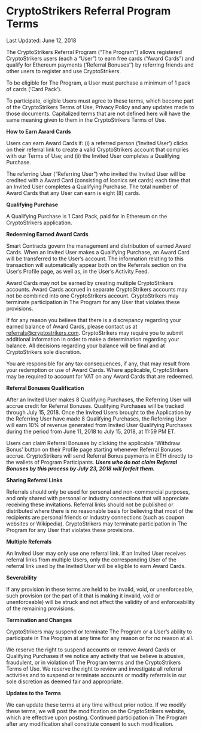 # CryptoStrikers Referral Program Terms
Last Updated: June 12, 2018

The CryptoStrikers Referral Program (“The Program”) allows registered CryptoStrikers users (each a “User”) to earn free cards (“Award Cards”) and qualify for Ethereum payments (‘Referral Bonuses’’) by referring friends and other users to register and use CryptoStrikers.

To be eligible for The Program, a User must purchase a minimum of 1 pack of cards (‘Card Pack’).

To participate, eligible Users must agree to these terms, which become part of the CryptoStrikers Terms of Use, Privacy Policy and any updates made to those documents. Capitalized terms that are not defined here will have the same meaning given to them in the CryptoStrikers Terms of Use.

**How to Earn Award Cards**

Users can earn Award Cards if: (i) a referred person (‘Invited User’) clicks on their referral link to create a valid CryptoStrikers account that complies with our Terms of Use; and (ii) the Invited User completes a Qualifying Purchase. 

The referring User (“Referring User”) who invited the Invited User will be credited with a Award Card (consisting of Iconics set cards) each time that an Invited User completes a Qualifying Purchase. The total number of Award Cards that any User can earn is eight (8) cards.

**Qualifying Purchase**

A Qualifying Purchase is 1 Card Pack, paid for in Ethereum on the CryptoStrikers application.

**Redeeming Earned Award Cards**

Smart Contracts govern the management and distribution of earned Award Cards. When an Invited User makes a Qualifying Purchase, an Award Card will be transferred to the User’s account. The information relating to this transaction will automatically appear both on the Referrals section on the User’s Profile page, as well as, in the User’s Activity Feed.

Award Cards may not be earned by creating multiple CryptoStrikers accounts. Award Cards accrued in separate CryptoStrikers accounts may not be combined into one CryptoStrikers account. CryptoStrikers may terminate participation in The Program for any User that violates these provisions.

If for any reason you believe that there is a discrepancy regarding your earned balance of Award Cards, please contact us at referrals@cryptostrikers.com. CryptoStrikers may require you to submit additional information in order to make a determination regarding your balance. All decisions regarding your balance will be final and at CryptoStrikers sole discretion.

You are responsible for any tax consequences, if any, that may result from your redemption or use of Award Cards. Where applicable, CryptoStrikers may be required to account for VAT on any Award Cards that are redeemed.

**Referral Bonuses Qualification**

After an Invited User makes 8 Qualifying Purchases, the Referring User will accrue credit for Referral Bonuses. Qualifying Purchases will be tracked through July 15, 2018. Once the Invited Users brought to the Application by the Referring User have made 8 Qualifying Purchases, the Referring User will earn 10% of revenue generated from Invited User Qualifying Purchases during the period from June 11, 2018 to July 15, 2018, at 11:59 PM ET. 

Users can claim Referral Bonuses by clicking the applicable ‘Withdraw Bonus’ button on their Profile page starting whenever Referral Bonuses accrue. CryptoStrikers will send Referral Bonus payments in ETH directly to the wallets of Program Participants. **_Users who do not claim Referral Bonuses by this process by July 23, 2018 will forfeit them._** 

**Sharing Referral Links**

Referrals should only be used for personal and non-commercial purposes, and only shared with personal or industry connections that will appreciate receiving these invitations. Referral links should not be published or distributed where there is no reasonable basis for believing that most of the recipients are personal friends or industry connections (such as coupon websites or Wikipedia). CryptoStrikers may terminate participation in The Program for any User that violates these provisions.

**Multiple Referrals**

An Invited User may only use one referral link. If an Invited User receives referral links from multiple Users, only the corresponding User of the referral link used by the Invited User will be eligible to earn Award Cards.

**Severability**

If any provision in these terms are held to be invalid, void, or unenforceable, such provision (or the part of it that is making it invalid, void or unenforceable) will be struck and not affect the validity of and enforceability of the remaining provisions.

**Termination and Changes**

CryptoStrikers may suspend or terminate The Program or a User’s ability to participate in The Program at any time for any reason or for no reason at all.

We reserve the right to suspend accounts or remove Award Cards or Qualifying Purchases if we notice any activity that we believe is abusive, fraudulent, or in violation of The Program terms and the CryptoStrikers Terms of Use. We reserve the right to review and investigate all referral activities and to suspend or terminate accounts or modify referrals in our sole discretion as deemed fair and appropriate.

**Updates to the Terms**

We can update these terms at any time without prior notice. If we modify these terms, we will post the modification on the CryptoStrikers website, which are effective upon posting. Continued participation in The Program after any modification shall constitute consent to such modification.


